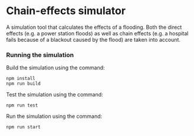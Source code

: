 
# Chain-effects simulator

A simulation tool that calculates the effects of a flooding. Both the direct effects (e.g. a power station floods) as well as chain effects (e.g. a hospital fails because of a blackout caused by the flood) are taken into account.

### Running the simulation
Build the simulation using the command:
```
npm install
npm run build
```

Test the simulation using the command:
```
npm run test
```

Run the simulation using the command:

```
npm run start
```

